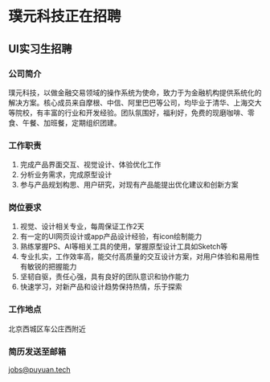 # 璞元科技正在招聘

## UI实习生招聘

### 公司简介
璞元科技，以做金融交易领域的操作系统为使命，致力于为金融机构提供系统化的解决方案。核心成员来自摩根、中信、阿里巴巴等公司，均毕业于清华、上海交大等院校，有丰富的行业和开发经验。团队氛围好，福利好，免费的现磨咖啡、零食、午餐、加班餐，定期组织团建。

### 工作职责
1. 完成产品界面交互、视觉设计、体验优化工作
2. 分析业务需求，完成原型设计
3. 参与产品规划构思、用户研究，对现有产品能提出优化建议和创新方案

### 岗位要求
1. 视觉、设计相关专业，每周保证工作2天
2. 有一定的UI网页设计或app产品设计经验，有icon绘制能力
3. 熟练掌握PS、AI等相关工具的使用，掌握原型设计工具如Sketch等
4. 专业扎实，工作效率高，能交付高质量的交互设计方案，对用户体验和易用性有敏锐的把握能力
5. 坚韧自驱，责任心强，具有良好的团队意识和协作能力
6. 快速学习，对新产品和设计趋势保持热情，乐于探索

### 工作地点
北京西城区车公庄西附近

### 简历发送至邮箱
jobs@puyuan.tech